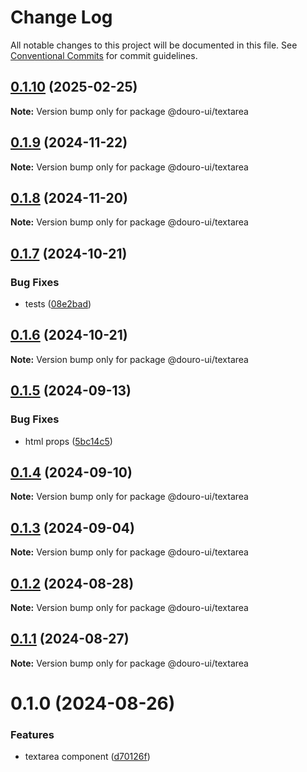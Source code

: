 # Change Log

All notable changes to this project will be documented in this file.
See [Conventional Commits](https://conventionalcommits.org) for commit guidelines.

## [0.1.10](https://github.com/Douro-ui/design-system/compare/@douro-ui/textarea@0.1.9...@douro-ui/textarea@0.1.10) (2025-02-25)

**Note:** Version bump only for package @douro-ui/textarea

## [0.1.9](https://github.com/Douro-ui/design-system/compare/@douro-ui/textarea@0.1.8...@douro-ui/textarea@0.1.9) (2024-11-22)

**Note:** Version bump only for package @douro-ui/textarea

## [0.1.8](https://github.com/Douro-ui/design-system/compare/@douro-ui/textarea@0.1.7...@douro-ui/textarea@0.1.8) (2024-11-20)

**Note:** Version bump only for package @douro-ui/textarea

## [0.1.7](https://github.com/Douro-ui/design-system/compare/@douro-ui/textarea@0.1.6...@douro-ui/textarea@0.1.7) (2024-10-21)

### Bug Fixes

- tests ([08e2bad](https://github.com/Douro-ui/design-system/commit/08e2bad07fcebdf8f765123b5d145ed8b3b44fc7))

## [0.1.6](https://github.com/Douro-ui/design-system/compare/@douro-ui/textarea@0.1.5...@douro-ui/textarea@0.1.6) (2024-10-21)

**Note:** Version bump only for package @douro-ui/textarea

## [0.1.5](https://github.com/Douro-ui/design-system/compare/@douro-ui/textarea@0.1.4...@douro-ui/textarea@0.1.5) (2024-09-13)

### Bug Fixes

- html props ([5bc14c5](https://github.com/Douro-ui/design-system/commit/5bc14c50d04f754b2922775cbcbdd2cc11d2feda))

## [0.1.4](https://github.com/Douro-ui/design-system/compare/@douro-ui/textarea@0.1.3...@douro-ui/textarea@0.1.4) (2024-09-10)

**Note:** Version bump only for package @douro-ui/textarea

## [0.1.3](https://github.com/Douro-ui/design-system/compare/@douro-ui/textarea@0.1.2...@douro-ui/textarea@0.1.3) (2024-09-04)

**Note:** Version bump only for package @douro-ui/textarea

## [0.1.2](https://github.com/Douro-ui/design-system/compare/@douro-ui/textarea@0.1.1...@douro-ui/textarea@0.1.2) (2024-08-28)

**Note:** Version bump only for package @douro-ui/textarea

## [0.1.1](https://github.com/Douro-ui/design-system/compare/@douro-ui/textarea@0.1.0...@douro-ui/textarea@0.1.1) (2024-08-27)

**Note:** Version bump only for package @douro-ui/textarea

# 0.1.0 (2024-08-26)

### Features

- textarea component ([d70126f](https://github.com/Douro-ui/design-system/commit/d70126fb9316a84f8784e1a43b096cdc130f82a1))

